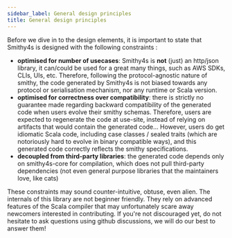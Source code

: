 ```yaml
---
sidebar_label: General design principles
title: General design principles
---
```


Before we dive in to the design elements, it is important to state that Smithy4s is designed with the following constraints :

* **optimised for number of usecases**: Smithy4s is **not** (just) an http/json library, it can/could be used for a great many things, such as AWS SDKs, CLIs, UIs, etc.
Therefore, following the protocol-agnostic nature of smithy, the code generated by Smithy4s is not biased towards any protocol or serialisation mechanism, nor any runtime or Scala version.
* **optimised for correctness over compatibility**: there is strictly no guarantee made regarding backward compatibility of the generated code when users evolve their smithy schemas.
Therefore, users are expected to regenerate the code at use-site, instead of relying on artifacts that would contain the generated code... However, users do get idiomatic Scala code, including case classes / sealed traits (which are notoriously hard to evolve in binary compatible ways), and this generated code correctly reflects the smithy specifications.
* **decoupled from third-party libraries**: the generated code depends only on smithy4s-core for compilation, which does not pull third-party dependencies (not even general purpose libraries that the maintainers love, like cats)

These constraints may sound counter-intuitive, obtuse, even alien. The internals of this library are not beginner friendly. They rely on advanced features of the Scala compiler that may unfortunately scare away newcomers interested in contributing. If you're not discouraged yet, do not hesitate to ask questions using github discussions, we will do our best to answer them!
